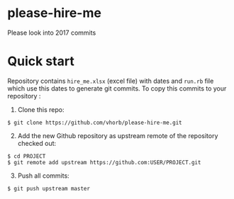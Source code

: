 # please-hire-me
Please look into 2017 commits

# Quick start

Repository contains `hire_me.xlsx` (excel file) with dates and `run.rb` file which use this dates to generate git commits.
To copy this commits to your repository :

1. Clone this repo:  
```
$ git clone https://github.com/vhorb/please-hire-me.git
```

2. Add the new Github repository as upstream remote of the repository checked out: 
```
$ cd PROJECT
$ git remote add upstream https://github.com:USER/PROJECT.git
```

3. Push all commits:
```
$ git push upstream master
```